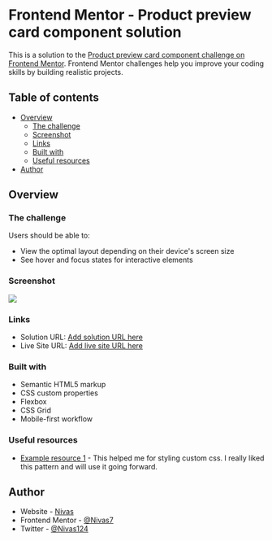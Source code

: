 # Frontend Mentor - Product preview card component solution

This is a solution to the [Product preview card component challenge on Frontend Mentor](https://www.frontendmentor.io/challenges/product-preview-card-component-GO7UmttRfa). Frontend Mentor challenges help you improve your coding skills by building realistic projects. 

## Table of contents

- [Overview](#overview)
  - [The challenge](#the-challenge)
  - [Screenshot](#screenshot)
  - [Links](#links)
  - [Built with](#built-with)
  - [Useful resources](#useful-resources)
- [Author](#author)




## Overview

### The challenge

Users should be able to:

- View the optimal layout depending on their device's screen size
- See hover and focus states for interactive elements

### Screenshot

![](./screenshot.jpg)

### Links

- Solution URL: [Add solution URL here](https://your-solution-url.com)
- Live Site URL: [Add live site URL here](https://peaceful-fairy-7a3aa3.netlify.app/)



### Built with

- Semantic HTML5 markup
- CSS custom properties
- Flexbox
- CSS Grid
- Mobile-first workflow



### Useful resources

- [Example resource 1](https://www.joshwcomeau.com/) - This helped me for styling custom css. I really liked this pattern and will use it going forward.



## Author

- Website - [Nivas](https://nivas-portfolio.netlify.app)
- Frontend Mentor - [@Nivas7](https://www.frontendmentor.io/profile/Nivas7)
- Twitter - [@Nivas124](https://www.twitter.com/Nivas124)






